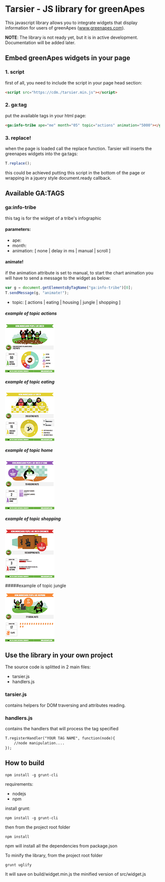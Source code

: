Tarsier - JS library for greenApes
==================================
This javascript library allows you to integrate widgets that display information for
users of greenApes (www.greenapes.com).

**NOTE**: The library is not ready yet, but it is in active development. Documentation will be added later.



Embed greenApes widgets in your page
----------------------------------------------------------
### 1. script

first of all, you need to include the script in your page head section:

```html
<script src="https://cdm./tarsier.min.js"></script>
```

### 2. ga:tag

put the available tags in your html page:

```html
<ga:info-tribe ape="me" month="05" topic="actions" animation="5000"></ga:info-tribe>
```

### 3. replace!

when the page is loaded call the replace function. Tarsier will inserts the greenapes widgets into the ga:tags:

```javascript
T.replace();
```

this could be achieved putting this script in the bottom of the page or wrapping in a jquery style document.ready callback.


Available GA:TAGS
-----------------

### ga:info-tribe
this tag is for the widget of a tribe's infographic

#### parameters:

* ape: 
* month:
* animation: [ none | delay in ms | manual | scroll ]

#### animate!

if the animation attribute is set to manual, to start the chart animation you will have to send a message to the widget as below:

```javascript
var g = document.getElementsByTagName("ga:info-tribe")[0];
T.sendMessage(g, "animate!");
```


* topic: [ actions | eating | housing | jungle | shopping ]

##### example of topic actions

![](assets/ga_info-tribe_actions.png)

##### example of topic eating

![](assets/ga_info-tribe_eating.png)

##### example of topic home

![](assets/ga_info-tribe_home.png)

##### example of topic shopping

![](assets/ga_info-tribe_shopping.png)

#####example of topic jungle

![](assets/ga_info-tribe_social.png)


Use the library in your own project
-----------------------------------
The source code is splitted in 2 main files:

* tarsier.js
* handlers.js

### tarsier.js
contains helpers for DOM traversing and attributes reading.
### handlers.js
contains the handlers that will process the tag specified


```
T.registerHandler("YOUR TAG NAME", function(node){
    //node manipulation....
});
```

How to build
------------
```
npm install -g grunt-cli
```

requirements:

 - nodejs
 - npm

install grunt:
```
npm install -g grunt-cli
```

then from the project root folder
```
npm install
```

npm will install all the dependencies from package.json

To minify the library, from the project root folder

```
grunt uglify
```

It will save on build/widget.min.js the minified version of src/widget.js
